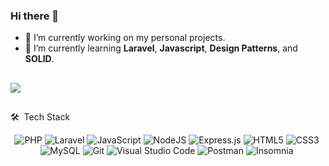  ### Hi there 👋
 
- 🔭 I’m currently working on my personal projects.
- 🌱 I’m currently learning **Laravel**, **Javascript**, **Design Patterns**, and **SOLID**.
<!-- - 💬 Ask me about **php**, **laravel**, **php**, **javascript**, **docker** or anything else -->

##
<a href="https://www.linkedin.com/in/nicollas-lopes" target="_blank"><img src="https://img.shields.io/badge/LinkedIn-0077B5?style=for-the-badge&logo=linkedin&logoColor=white"></a>

## 

🛠 &nbsp;Tech Stack

<div align='center'>

![PHP](https://img.shields.io/badge/php-%23777BB4.svg?style=for-the-badge&logo=php&logoColor=white)&nbsp;![Laravel](https://img.shields.io/badge/laravel-%23FF2D20.svg?style=for-the-badge&logo=laravel&logoColor=white)&nbsp;![JavaScript](https://img.shields.io/badge/javascript-%23323330.svg?style=for-the-badge&logo=javascript&logoColor=%23F7DF1E)&nbsp;![NodeJS](https://img.shields.io/badge/node.js-6DA55F?style=for-the-badge&logo=node.js&logoColor=white)&nbsp;![Express.js](https://img.shields.io/badge/express.js-%23404d59.svg?style=for-the-badge&logo=express&logoColor=%2361DAFB)&nbsp;![HTML5](https://img.shields.io/badge/html5-%23E34F26.svg?style=for-the-badge&logo=html5&logoColor=white)&nbsp;![CSS3](https://img.shields.io/badge/css3-%231572B6.svg?style=for-the-badge&logo=css3&logoColor=white)&nbsp;![MySQL](https://img.shields.io/badge/mysql-%2300f.svg?style=for-the-badge&logo=mysql&logoColor=white)&nbsp;![Git](https://img.shields.io/badge/git-%23F05033.svg?style=for-the-badge&logo=git&logoColor=white)&nbsp;![Visual Studio Code](https://img.shields.io/badge/Visual%20Studio%20Code-0078d7.svg?style=for-the-badge&logo=visual-studio-code&logoColor=white)&nbsp;![Postman](https://img.shields.io/badge/Postman-FF6C37?style=for-the-badge&logo=postman&logoColor=white)&nbsp;![Insomnia](https://img.shields.io/badge/Insomnia-black?style=for-the-badge&logo=insomnia&logoColor=5849BE)&nbsp;

 </div>
 


